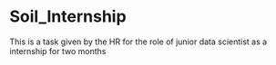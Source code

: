# Soil_Internship
This is a task given by the HR for the role of junior data scientist as a internship for two months
